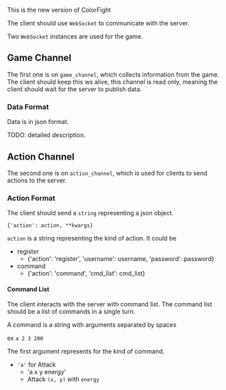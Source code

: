 This is the new version of ColorFight

The client should use ```WebSocket``` to communicate with the server.

Two ```WebSocket``` instances are used for the game. 

## Game Channel

The first one is on ```game_channel```, which collects information from the 
game. The client should keep this ws alive, this channel is read only, meaning
the client should wait for the server to publish data.

### Data Format

Data is in json format.

TODO: detailed description.

## Action Channel

The second one is on ```action_channel```, which is used for clients to send
actions to the server.

### Action Format

The client should send a ```string``` representing a json object.

```{'action': action, **kwargs}```

```action``` is a string representing the kind of action. It could be

* register
    * {'action': 'register', 'username': username, 'password': password}
* command
    * {'action': 'command', 'cmd_list': cmd_list}

#### Command List

The client interacts with the server with command list. The command list should
be a list of commands in a single turn. 

A command is a string with arguments separated by spaces

ex ```a 2 3 200``` 

The first argument represents for the kind of command.

* ```'a'``` for Attack
    * 'a x y energy'
    * Attack ```(x, y)``` with ```energy```


